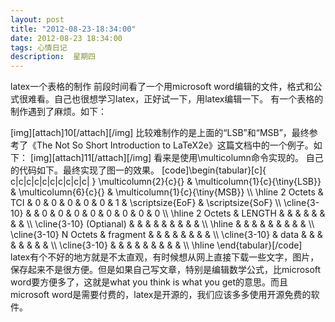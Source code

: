 ```yaml
---
layout: post
title: "2012-08-23-18:34:00"
date: 2012-08-23 18:34:00
tags: 心情日记
description:  星期四
---
```

latex一个表格的制作 
	前段时间看了一个用microsoft word编辑的文件，格式和公式很难看。自己也很想学习latex，正好试一下，用latex编辑一下。
有一个表格的制作遇到了麻烦。如下：


[img][attach]10[/attach][/img]
比较难制作的是上面的“LSB”和“MSB”，最终参考了《The Not So Short Introduction to LaTeX2e》这篇文档中的一个例子。如下：
[img][attach]11[/attach][/img]
看来是使用&#92;multicolumn命令实现的。
自己的代码如下。最终实现了图一的效果。
[code]&#92;begin{tabular}&#91;c&#93;{ c&#124;c&#124;c&#124;c&#124;c&#124;c&#124;c&#124;c&#124;c&#124;c&#124; }
&#92;multicolumn{2}{c}{} &amp; &#92;multicolumn{1}{c}{&#92;tiny{LSB}} &amp; &#92;multicolumn{6}{c}{} &amp; &#92;multicolumn{1}{c}{&#92;tiny{MSB}} &#92;&#92;
&#92;hline
2 Octets &amp; TCI &amp; 0 &amp; 0 &amp; 0 &amp; 0 &amp; 0 &amp; 1 &amp; &#92;scriptsize{EoF} &amp; &#92;scriptsize{SoF} &#92;&#92; &#92;cline{3-10}
&amp; &amp; 0 &amp; 0 &amp; 0 &amp; 0 &amp; 0 &amp; 0 &amp; 0 &amp; 0 &#92;&#92;
&#92;hline
2 Octets  &amp; LENGTH &amp;   &amp;   &amp;   &amp;   &amp;   &amp;   &amp;   &amp;  &#92;&#92; &#92;cline{3-10}
(Optianal) &amp;   &amp;   &amp;   &amp;   &amp;   &amp;   &amp;   &amp;   &amp;   &#92;&#92;
&#92;hline
 &amp;  &amp;   &amp;   &amp;   &amp;   &amp;   &amp;   &amp;   &amp;  &#92;&#92; &#92;cline{3-10}
N Octets &amp; fragment &amp;   &amp;   &amp;   &amp;   &amp;   &amp;   &amp;   &amp;  &#92;&#92; &#92;cline{3-10}
 &amp; data &amp;   &amp;   &amp;   &amp;   &amp;   &amp;   &amp;   &amp;  &#92;&#92; &#92;cline{3-10}
 &amp;  &amp;   &amp;   &amp;   &amp;   &amp;   &amp;   &amp;   &amp;  &#92;&#92;
&#92;hline
&#92;end{tabular}[/code]  
latex有个不好的地方就是不太直观，有时候想从网上直接下载一些文字，图片，保存起来不是很方便。但是如果自己写文章，特别是编辑数学公式，比microsoft word要方便多了，这就是what you think is what you get的意思。而且microsoft word是需要付费的，latex是开源的，我们应该多多使用开源免费的软件。
